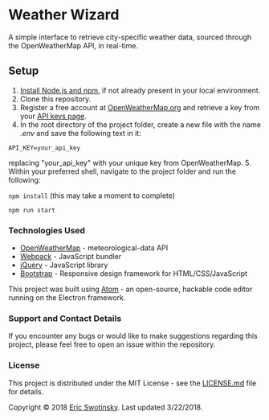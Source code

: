 # Weather Wizard

A simple interface to retrieve city-specific weather data, sourced through the OpenWeatherMap API, in real-time.

## Setup

1. [Install Node.js and npm](https://www.npmjs.com/get-npm), if not already present in your local environment.
2. Clone this repository.
3. Register a free account at [OpenWeatherMap.org](http://www.openweathermap.org) and retrieve a key from your [API keys page](https://home.openweathermap.org/api_keys).
4. In the root directory of the project folder, create a new file with the name *.env* and save the following text in it:

  ```API_KEY=your_api_key ```

  replacing "your_api_key" with your unique key from OpenWeatherMap.
5. Within your preferred shell, navigate to the project folder and run the following:

  ```npm install```
(this may take a moment to complete)

  ```npm run start```


### Technologies Used

* [OpenWeatherMap](http://www.openweathermap.org) - meteorological-data API
* [Webpack](https://github.com/webpack/webpack) - JavaScript bundler
* [jQuery](https://github.com/jquery/jquery) - JavaScript library
* [Bootstrap](https://github.com/twbs/bootstrap) - Responsive design framework for HTML/CSS/JavaScript

This project was built using [Atom](https://atom.io/) - an open-source, hackable code editor running on the Electron framework.

### Support and Contact Details
If you encounter any bugs or would like to make suggestions regarding this project, please feel free to open an issue within the repository.


### License

This project is distributed under the MIT License - see the [LICENSE.md](LICENSE.md) file for details.

Copyright © 2018 [Eric Swotinsky](https://github.com/eswotinsky).
Last updated 3/22/2018.
